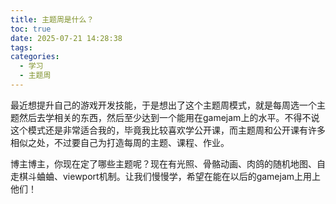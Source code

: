```yaml
---
title: 主题周是什么？
toc: true
date: 2025-07-21 14:28:38
tags:
categories:
  - 学习
  - 主题周
---
```


最近想提升自己的游戏开发技能，于是想出了这个主题周模式，就是每周选一个主题然后去学相关的东西，然后至少达到一个能用在gamejam上的水平。不得不说这个模式还是非常适合我的，毕竟我比较喜欢学公开课，而主题周和公开课有许多相似之处，不过要自己为打造每周的主题、课程、作业。

博主博主，你现在定了哪些主题呢？现在有光照、骨骼动画、肉鸽的随机地图、自走棋斗蛐蛐、viewport机制。让我们慢慢学，希望在能在以后的gamejam上用上他们！